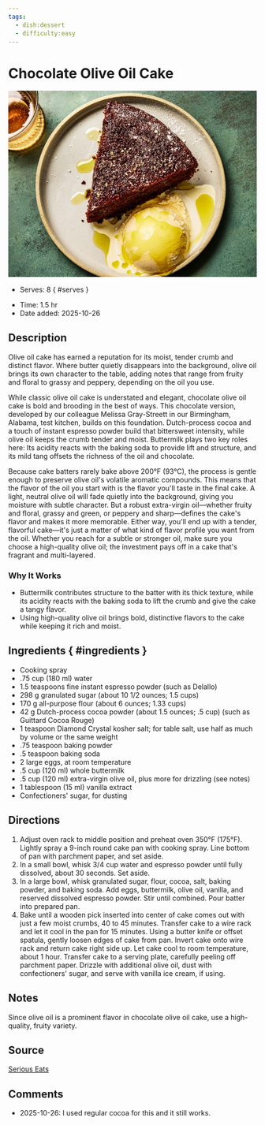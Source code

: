 ```yaml
---
tags:
  - dish:dessert
  - difficulty:easy
---
```

<!-- Tags can have colon, but no space around it -->

# Chocolate Olive Oil Cake

![Recipe picture](../images/20251020-SEA-20250922-SEA-ChocolateOliveOilCake-MorganHuntWard-HERO-c72a65993a494ecf8eb77ff4c5b4f3b6.jpg)

<!-- Serves has to be a single number, no dashes, but text is allowed after the
number (e.g., 24 cookies) -->
- Serves: 8
{ #serves }
<!-- Time is not parsed, so anything can be input here, and additional
values can be added (e.g., "active time", "cooking time", etc) -->
- Time: 1.5 hr
- Date added: 2025-10-26

## Description

Olive oil cake has earned a reputation for its moist, tender crumb and distinct flavor. Where butter quietly disappears into the background, olive oil brings its own character to the table, adding notes that range from fruity and floral to grassy and peppery, depending on the oil you use.

While classic olive oil cake is understated and elegant, chocolate olive oil cake is bold and brooding in the best of ways. This chocolate version, developed by our colleague Melissa Gray-Streett in our Birmingham, Alabama, test kitchen, builds on this foundation. Dutch-process cocoa and a touch of instant espresso powder build that bittersweet intensity, while olive oil keeps the crumb tender and moist. Buttermilk plays two key roles here: Its acidity reacts with the baking soda to provide lift and structure, and its mild tang offsets the richness of the oil and chocolate.  

Because cake batters rarely bake above 200°F (93°C), the process is gentle enough to preserve olive oil's volatile aromatic compounds. This means that the flavor of the oil you start with is the flavor you'll taste in the final cake. A light, neutral olive oil will fade quietly into the background, giving you moisture with subtle character. But a robust extra-virgin oil—whether fruity and floral, grassy and green, or peppery and sharp—defines the cake's flavor and makes it more memorable. Either way, you'll end up with a tender, flavorful cake—it's just a matter of what kind of flavor profile you want from the oil. Whether you reach for a subtle or stronger oil, make sure you choose a high-quality olive oil; the investment pays off in a cake that's fragrant and multi-layered. 
### Why It Works

- Buttermilk contributes structure to the batter with its thick texture, while its acidity reacts with the baking soda to lift the crumb and give the cake a tangy flavor.
- Using high-quality olive oil brings bold, distinctive flavors to the cake while keeping it rich and moist.
## Ingredients { #ingredients }

<!-- Decimals are allowed, fractions are not. For ranges, use only a single dash
and no spaces between the numbers. -->

- Cooking spray
- .75 cup (180 ml) water
- 1.5 teaspoons fine instant espresso powder (such as Delallo)
- 298 g granulated sugar (about 10 1/2 ounces; 1.5 cups)
- 170 g all-purpose flour (about 6 ounces; 1.33 cups)
- 42 g Dutch-process cocoa powder (about 1.5 ounces; .5 cup) (such as Guittard Cocoa Rouge)
- 1 teaspoon Diamond Crystal kosher salt; for table salt, use half as much by volume or the same weight
- .75 teaspoon baking powder
- .5 teaspoon baking soda
- 2 large eggs, at room temperature
- .5 cup (120 ml) whole buttermilk
- .5 cup (120 ml) extra-virgin olive oil, plus more for drizzling (see notes)
- 1 tablespoon (15 ml) vanilla extract
- Confectioners' sugar, for dusting 

## Directions

<!-- If you have a direction that refers to a number of some ingredient, wrap
the number in asterisks and add `{.ingredient-num}` afterwards. For example,
write `Add 2 Tbsp oil to pan` as `Add *2*{.ingredient-num} to pan`. This allows
us to properly change the number when changing the serves value. -->

1. Adjust oven rack to middle position and preheat oven 350°F (175°F). Lightly spray a 9-inch round cake pan with cooking spray. Line bottom of pan with parchment paper, and set aside.
2. In a small bowl, whisk 3/4 cup water and espresso powder until fully dissolved, about 30 seconds. Set aside.
3. In a large bowl, whisk granulated sugar, flour, cocoa, salt, baking powder, and baking soda. Add eggs, buttermilk, olive oil, vanilla, and reserved dissolved espresso powder. Stir until combined. Pour batter into prepared pan.
4. Bake until a wooden pick inserted into center of cake comes out with just a few moist crumbs, 40 to 45 minutes. Transfer cake to a wire rack and let it cool in the pan for 15 minutes. Using a butter knife or offset spatula, gently loosen edges of cake from pan. Invert cake onto wire rack and return cake right side up. Let cake cool to room temperature, about 1 hour. Transfer cake to a serving plate, carefully peeling off parchment paper. Drizzle with additional olive oil, dust with confectioners' sugar, and serve with vanilla ice cream, if using. 

## Notes

Since olive oil is a prominent flavor in chocolate olive oil cake, use a high-quality, fruity variety. 

## Source

[Serious Eats](https://www.seriouseats.com/chocolate-olive-oil-cake-recipe-11834116)

## Comments

- 2025-10-26: I used regular cocoa for this and it still works.
